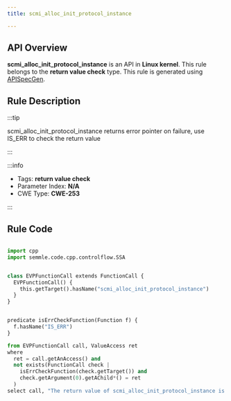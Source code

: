 ```yaml
---
title: scmi_alloc_init_protocol_instance

---
```



## API Overview
**scmi_alloc_init_protocol_instance** is an API in **Linux kernel**. This rule belongs to the **return value check** type. This rule is generated using [APISpecGen](../../tools/APISpecGen).
## Rule Description

:::tip

scmi_alloc_init_protocol_instance returns error pointer on failure, use IS_ERR to check the return value

:::

:::info

- Tags: **return value check**
- Parameter Index: **N/A**
- CWE Type: **CWE-253**

:::

## Rule Code
```python

import cpp
import semmle.code.cpp.controlflow.SSA


class EVPFunctionCall extends FunctionCall {
  EVPFunctionCall() {
    this.getTarget().hasName("scmi_alloc_init_protocol_instance")
  }
}


predicate isErrCheckFunction(Function f) {
  f.hasName("IS_ERR") 
}

from EVPFunctionCall call, ValueAccess ret
where
  ret = call.getAnAccess() and
  not exists(FunctionCall check |
    isErrCheckFunction(check.getTarget()) and
    check.getArgument(0).getAChild*() = ret
  )
select call, "The return value of scmi_alloc_init_protocol_instance is not checked with IS_ERR."
    
```